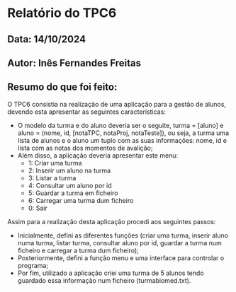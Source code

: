 # Relatório do TPC6
## Data: 14/10/2024
## Autor: Inês Fernandes Freitas

## Resumo do que foi feito:
O TPC6 consistia na realização de uma aplicação para a gestão de alunos, devendo esta apresentar as seguintes características:
* O modelo da turma e do aluno deveria ser o seguite, turma = [aluno] e aluno = (nome, id, [notaTPC, notaProj, notaTeste]), ou seja, a turma uma lista de alunos e o aluno um tuplo com as suas informações: nome, id e lista com as notas dos momentos de avalição; 
* Além disso, a aplicação deveria apresentar este menu:
    - 1: Criar uma turma
    - 2: Inserir um aluno na turma
    - 3: Listar a turma
    - 4: Consultar um aluno por id
    - 5: Guardar a turma em ficheiro
    - 6: Carregar uma turma dum ficheiro
    - 0: Sair

Assim para a realização desta aplicação procedi aos seguintes passos:
* Inicialmente, defini as diferentes funções (criar uma turma, inserir aluno numa turma, listar turma, consultar aluno por id, guardar a turma num ficheiro e carregar a turma dum ficheiro);
* Posteriormente, defini a função menu e uma interface para controlar o programa;
* Por fim, utilizado a aplicação criei uma turma de 5 alunos tendo guardado essa informação num ficheiro (turmabiomed.txt).